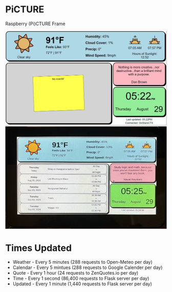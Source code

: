 # PiCTURE
Raspberry (Pi)CTURE Frame

![Screenshot of PiCTURE Frame](Screenshot1.JPG)
![Another screenshot of PiCTURE Frame](Screenshot2.jpg)

# Times Updated
 - Weather - Every 5 minutes (288 requests to Open-Meteo per day)
 - Calendar - Every 5 mintues (288 requests to Google Calender per day)
 - Quote - Every 1 hour (24 requests to ZenQuotes.io per day)
 - Time - Every 1 second (86,400 requests to Flask server per day)
 - Updated - Every 1 minute (1,440 requests to Flask server per day)
